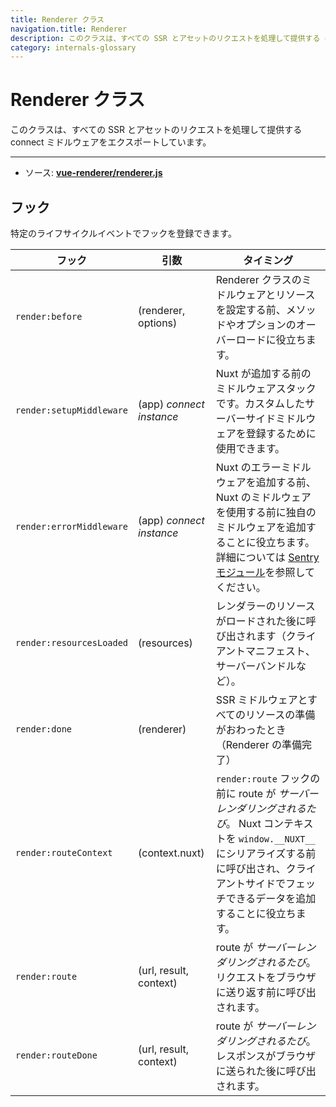 ```yaml
---
title: Renderer クラス
navigation.title: Renderer
description: このクラスは、すべての SSR とアセットのリクエストを処理して提供する connect ミドルウェアをエクスポートしています。
category: internals-glossary
---
```

# Renderer クラス

このクラスは、すべての SSR とアセットのリクエストを処理して提供する connect ミドルウェアをエクスポートしています。

---

- ソース: **[vue-renderer/renderer.js](https://github.com/nuxt/nuxt.js/blob/dev/packages/vue-renderer/src/renderer.js)**

## フック

特定のライフサイクルイベントでフックを登録できます。

| フック                    | 引数                      | タイミング												|
| ------------------------ | ------------------------ | ------------------------------------------------------------------------------------------------------------------------------------------------------------------------------------------------------------------ |
| `render:before`          | (renderer, options)      | Renderer クラスのミドルウェアとリソースを設定する前、メソッドやオプションのオーバーロードに役立ちます。|
| `render:setupMiddleware` | (app) _connect instance_ | Nuxt が追加する前のミドルウェアスタックです。カスタムしたサーバーサイドミドルウェアを登録するために使用できます。|
| `render:errorMiddleware` | (app) _connect instance_ | Nuxt のエラーミドルウェアを追加する前、Nuxt のミドルウェアを使用する前に独自のミドルウェアを追加することに役立ちます。詳細については [Sentry モジュール](https://github.com/nuxt-community/sentry-module/blob/v4.0.3/lib/module.js#L151)を参照してください。|
| `render:resourcesLoaded` | (resources)              | レンダラーのリソースがロードされた後に呼び出されます（クライアントマニフェスト、サーバーバンドルなど）。 |
| `render:done`            | (renderer)               | SSR ミドルウェアとすべてのリソースの準備がおわったとき（Renderer の準備完了）|
| `render:routeContext`    | (context.nuxt)           | `render:route` フックの前に route が _サーバーレンダリングされるたび_。 Nuxt コンテキストを `window.__NUXT__` にシリアライズする前に呼び出され、クライアントサイドでフェッチできるデータを追加することに役立ちます。|
| `render:route`           | (url, result, context)   | route が _サーバーレンダリングされるたび_。リクエストをブラウザに送り返す前に呼び出されます。|
| `render:routeDone`       | (url, result, context)   | route が _サーバーレンダリングされるたび_。レスポンスがブラウザに送られた後に呼び出されます。|
